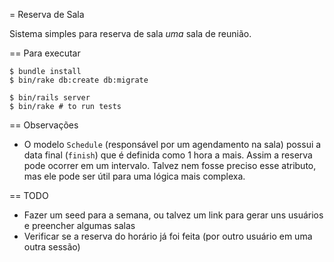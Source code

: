 = Reserva de Sala

Sistema simples para reserva de sala *uma* sala de reunião.

== Para executar

    $ bundle install
    $ bin/rake db:create db:migrate

    $ bin/rails server
    $ bin/rake # to run tests

== Observações

* O modelo `Schedule` (responsável por um agendamento na sala) possui a data final (`finish`) que é definida como 1 hora a mais. Assim a reserva pode ocorrer em um intervalo. Talvez nem fosse preciso esse atributo, mas ele pode ser útil para uma lógica mais complexa.


== TODO

* Fazer um seed para a semana, ou talvez um link para gerar uns usuários e preencher algumas salas
* Verificar se a reserva do horário já foi feita (por outro usuário em uma outra sessão)
